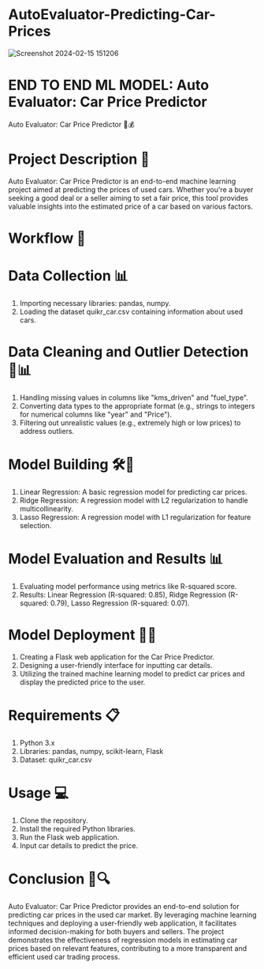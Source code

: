 # AutoEvaluator-Predicting-Car-Prices
![Screenshot 2024-02-15 151206](https://github.com/venkateshneu/AutoEvaluator-Predicting-Car-Prices/assets/141394492/1b72ebda-b78d-472d-a6e0-c7d747078773)

# END TO END ML MODEL: Auto Evaluator: Car Price Predictor
Auto Evaluator: Car Price Predictor 🚗💰

# Project Description 📝
Auto Evaluator: Car Price Predictor is an end-to-end machine learning project aimed at predicting the prices of used cars. Whether you're a buyer seeking a good deal or a seller aiming to set a fair price, this tool provides valuable insights into the estimated price of a car based on various factors.

# Workflow 🔄

# Data Collection 📊
1. Importing necessary libraries: pandas, numpy.
2. Loading the dataset quikr_car.csv containing information about used cars.

# Data Cleaning and Outlier Detection 🧹📊
1. Handling missing values in columns like "kms_driven" and "fuel_type".
2. Converting data types to the appropriate format (e.g., strings to integers for numerical columns like "year" and "Price").
3. Filtering out unrealistic values (e.g., extremely high or low prices) to address outliers.

# Model Building 🛠️🔢
1. Linear Regression: A basic regression model for predicting car prices.
2. Ridge Regression: A regression model with L2 regularization to handle multicollinearity.
3. Lasso Regression: A regression model with L1 regularization for feature selection.

# Model Evaluation and Results 📊
1. Evaluating model performance using metrics like R-squared score.
2. Results: Linear Regression (R-squared: 0.85), Ridge Regression (R-squared: 0.79), Lasso Regression (R-squared: 0.07).

# Model Deployment 🚀🌐
1. Creating a Flask web application for the Car Price Predictor.
2. Designing a user-friendly interface for inputting car details.
3. Utilizing the trained machine learning model to predict car prices and display the predicted price to the user.

# Requirements 📋
1. Python 3.x
2. Libraries: pandas, numpy, scikit-learn, Flask
3. Dataset: quikr_car.csv

# Usage 💻
1. Clone the repository.
2. Install the required Python libraries.
3. Run the Flask web application.
4. Input car details to predict the price.

# Conclusion 🎉🔍
Auto Evaluator: Car Price Predictor provides an end-to-end solution for predicting car prices in the used car market. By leveraging machine learning techniques and deploying a user-friendly web application, it facilitates informed decision-making for both buyers and sellers. The project demonstrates the effectiveness of regression models in estimating car prices based on relevant features, contributing to a more transparent and efficient used car trading process.

